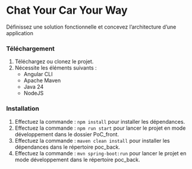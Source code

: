 # Chat Your Car Your Way
Définissez une solution fonctionnelle et concevez l’architecture d’une application

### Téléchargement
1. Téléchargez ou clonez le projet.
2. Nécessite les éléments suivants :
    - Angular CLI
    - Apache Maven
    - Java 24
    - NodeJS

### Installation
1. Effectuez la commande : `npm install` pour installer les dépendances.
2. Effectuez la commande : `npm run start` pour lancer le projet en mode développement dans le dossier PoC_front.
3. Effectuez la commande : `maven clean install` pour installer les dépendances dans le répertoire poc_back.
4. Effectuez la commande : `mvn spring-boot:run` pour lancer le projet en mode développement dans le répertoire poc_back.